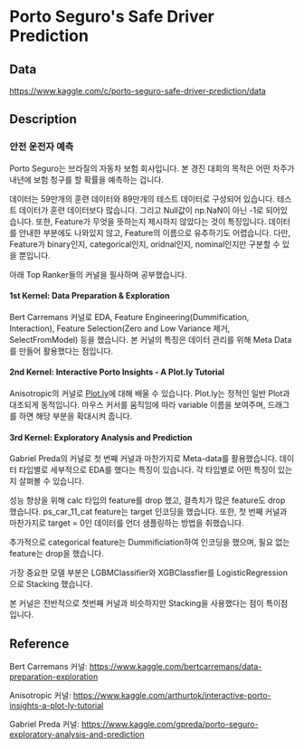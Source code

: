 # Porto Seguro's Safe Driver Prediction

## Data

https://www.kaggle.com/c/porto-seguro-safe-driver-prediction/data

## Description

### 안전 운전자 예측

Porto Seguro는 브라질의 자동차 보험 회사입니다. 본 경진 대회의 목적은 어떤 차주가 내년에 보험 청구를 할 확률을 예측하는 겁니다.

데이터는 59만개의 훈련 데이터와 89만개의 테스트 데이터로 구성되어 있습니다. 테스트 데이터가 훈련 데이터보다 많습니다. 그리고 Null값이 np.NaN이 아닌 -1로 되어있습니다. 또한, Feature가 무엇을 뜻하는지 제시하지 않았다는 것이 특징입니다. 데이터를 안내한 부분에도 나와있지 않고, Feature의 이름으로 유추하기도 어렵습니다. 다만, Feature가 binary인지, categorical인지, oridnal인지, nominal인지만 구분할 수 있을 뿐입니다. 

아래 Top Ranker들의 커널을 필사하며 공부했습니다.

#### 1st Kernel: Data Preparation & Exploration

Bert Carremans 커널로 EDA, Feature Engineering(Dummification, Interaction), Feature Selection(Zero and Low Variance 제거, SelectFromModel) 등을 했습니다. 본 커널의 특징은 데이터 관리를 위해 Meta Data를 만들어 활용했다는 점입니다. 

#### 2nd Kernel:  Interactive Porto Insights - A Plot.ly Tutorial 

Anisotropic의 커널로 [Plot.ly](https://plot.ly/)에 대해 배울 수 있습니다. Plot.ly는 정적인 일반 Plot과 대조되게 동적입니다. 마우스 커서를 움직임에 따라 variable 이름을 보여주며, 드래그를 하면 해당 부분을 확대시켜 줍니다.

#### 3rd Kernel:   Exploratory Analysis and Prediction

 Gabriel Preda의 커널로 첫 번째 커널과 마찬가지로 Meta-data를 활용했습니다. 데이터 타입별로 세부적으로 EDA를 했다는 특징이 있습니다. 각 타입별로 어떤 특징이 있는지 살펴볼 수 있습니다. 

성능 향상을 위해 calc 타입의 feature를 drop 했고, 결측치가 많은 feature도 drop 했습니다. ps_car_11_cat feature는 target 인코딩을 했습니다. 또한, 첫 번째 커널과 마찬가지로 target = 0인 데이터를 언더 샘플링하는 방법을 취했습니다. 

추가적으로 categorical feature는 Dummificiation하여 인코딩을 했으며, 필요 없는 feature는 drop을 했습니다. 

가장 중요한 모델 부분은 LGBMClassifier와 XGBClassfier를 LogisticRegression으로 Stacking 했습니다.

본 커널은 전반적으로 첫번째 커널과 비슷하지만 Stacking을 사용했다는 점이 특이점입니다.

## Reference

Bert Carremans 커널: https://www.kaggle.com/bertcarremans/data-preparation-exploration

Anisotropic 커널: https://www.kaggle.com/arthurtok/interactive-porto-insights-a-plot-ly-tutorial

Gabriel Preda 커널:  https://www.kaggle.com/gpreda/porto-seguro-exploratory-analysis-and-prediction 